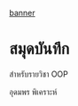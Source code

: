 [banner](https://www.google.com/url?sa=i&url=https%3A%2F%2Fseiichiroxminamoto.tumblr.com%2Fpost%2F172418421977%2Fcinnamoroll-twitter-header&psig=AOvVaw2I-X_42VWAUOT7ZprnGGUY&ust=1707895267036000&source=images&cd=vfe&opi=89978449&ved=0CBIQjRxqFwoTCOC_yenjp4QDFQAAAAAdAAAAABAI)
# สมุดบันทึก

สำหรับรายวิชา OOP

อุดมพร พิเคราะห์
